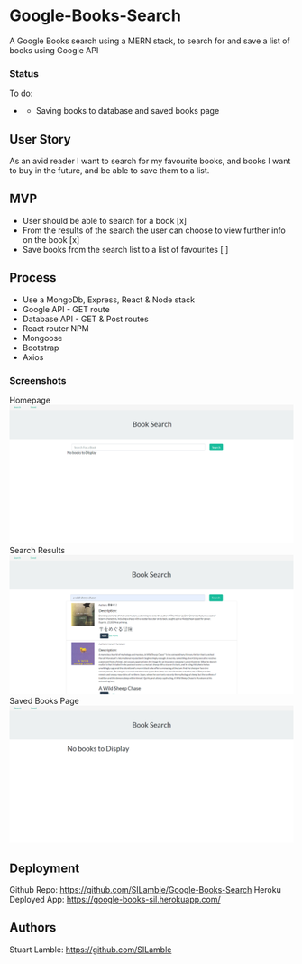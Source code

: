 # Google-Books-Search

A Google Books search using a MERN stack, to search for and save a list of books using Google API

### Status

To do:

* * Saving books to database and saved books page

## User Story

As an avid reader I want to search for my favourite books, and books I want to buy in the future, and be able to save them to a list.

## MVP

* User should be able to search for a book [x]
* From the results of the search the user can choose to view further info on the book [x]
* Save books from the search list to a list of favourites [ ]

## Process

* Use a MongoDb, Express, React & Node stack
* Google API - GET route
* Database API - GET & Post routes
* React router NPM
* Mongoose
* Bootstrap
* Axios

### Screenshots

Homepage
![Homepage screenshot](https://github.com/SILamble/Google-Books-Search/blob/master/client/public/Assets/Capture001.PNG)
Search Results
![search results screenshot](https://github.com/SILamble/Google-Books-Search/blob/master/client/public/Assets/Capture002.PNG)
Saved Books Page
![Saved books page](https://github.com/SILamble/Google-Books-Search/blob/master/client/public/Assets/Capture003.PNG)


## Deployment

Github Repo: https://github.com/SILamble/Google-Books-Search
Heroku Deployed App: https://google-books-sil.herokuapp.com/

## Authors

Stuart Lamble: https://github.com/SILamble
